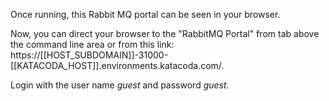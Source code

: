 Once running, this Rabbit MQ portal can be seen in your browser.

Now, you can direct your browser to the "RabbitMQ Portal" from tab above the command line area or from this link: https://[[HOST_SUBDOMAIN]]-31000-[[KATACODA_HOST]].environments.katacoda.com/.

Login with the user name _guest_ and password _guest_.
